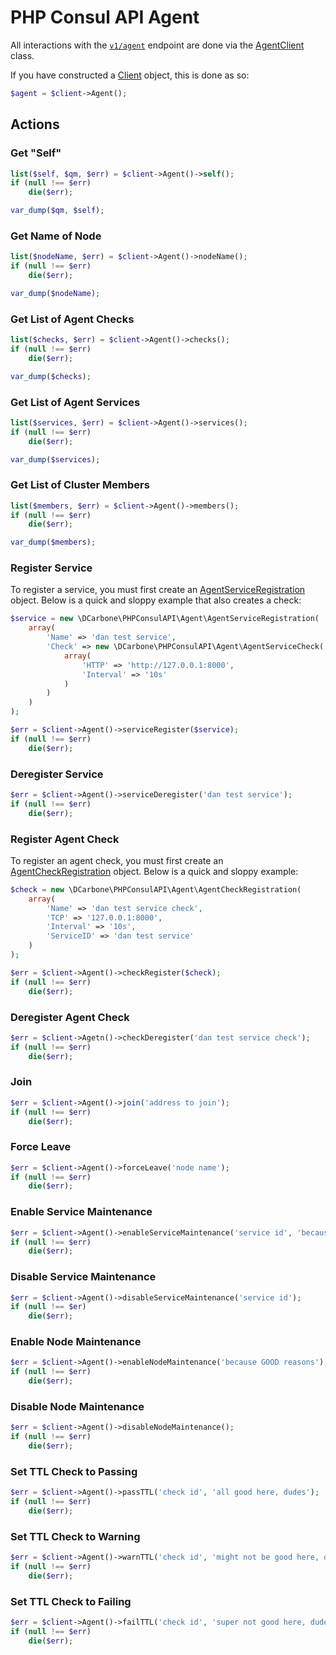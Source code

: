 # PHP Consul API Agent

All interactions with the [`v1/agent`](https://www.consul.io/docs/agent/http/agent.html) endpoint are done
via the [AgentClient](./src/Agent/AgentClient.php) class.

If you have constructed a [Client](./src/Client.php) object, this is done as so:

```php
$agent = $client->Agent();
```

## Actions

### Get "Self"

```php
list($self, $qm, $err) = $client->Agent()->self();
if (null !== $err)
    die($err);

var_dump($qm, $self);
```

### Get Name of Node

```php
list($nodeName, $err) = $client->Agent()->nodeName();
if (null !== $err)
    die($err);

var_dump($nodeName);
```

### Get List of Agent Checks

```php
list($checks, $err) = $client->Agent()->checks();
if (null !== $err)
    die($err);

var_dump($checks);
```

### Get List of Agent Services

```php
list($services, $err) = $client->Agent()->services();
if (null !== $err)
    die($err);

var_dump($services);
```

### Get List of Cluster Members

```php
list($members, $err) = $client->Agent()->members();
if (null !== $err)
    die($err);

var_dump($members);
```

### Register Service

To register a service, you must first create an [AgentServiceRegistration](./src/Agent/AgentServiceRegistration.php)
object.  Below is a quick and sloppy example that also creates a check:

```php
$service = new \DCarbone\PHPConsulAPI\Agent\AgentServiceRegistration(
    array(
        'Name' => 'dan test service',
        'Check' => new \DCarbone\PHPConsulAPI\Agent\AgentServiceCheck(
            array(
                'HTTP' => 'http://127.0.0.1:8000',
                'Interval' => '10s'
            )
        )
    )
);

$err = $client->Agent()->serviceRegister($service);
if (null !== $err)
    die($err);
```

### Deregister Service

```php
$err = $client->Agent()->serviceDeregister('dan test service');
if (null !== $err)
    die($err);
```

### Register Agent Check

To register an agent check, you must first create an [AgentCheckRegistration](./src/Agent/AgentCheckRegistration.php)
object.  Below is a quick and sloppy example:

```php
$check = new \DCarbone\PHPConsulAPI\Agent\AgentCheckRegistration(
    array(
        'Name' => 'dan test service check',
        'TCP' => '127.0.0.1:8000',
        'Interval' => '10s',
        'ServiceID' => 'dan test service'
    )
);

$err = $client->Agent()->checkRegister($check);
if (null !== $err)
    die($err);
```

### Deregister Agent Check

```php
$err = $client->Agetn()->checkDeregister('dan test service check');
if (null !== $err)
    die($err);
```

### Join

```php
$err = $client->Agent()->join('address to join');
if (null !== $err)
    die($err);
```

### Force Leave

```php
$err = $client->Agent()->forceLeave('node name');
if (null !== $err)
    die($err);
```

### Enable Service Maintenance

```php
$err = $client->Agent()->enableServiceMaintenance('service id', 'because reasons');
if (null !== $err)
    die($err);
```

### Disable Service Maintenance

```php
$err = $client->Agent()->disableServiceMaintenance('service id');
if (null !== $er)
    die($err);
```

### Enable Node Maintenance

```php
$err = $client->Agent()->enableNodeMaintenance('because GOOD reasons');
if (null !== $err)
    die($err);
```

### Disable Node Maintenance

```php
$err = $client->Agent()->disableNodeMaintenance();
if (null !== $err)
    die($err);
```

### Set TTL Check to Passing

```php
$err = $client->Agent()->passTTL('check id', 'all good here, dudes');
if (null !== $err)
    die($err);
```

### Set TTL Check to Warning

```php
$err = $client->Agent()->warnTTL('check id', 'might not be good here, dudes');
if (null !== $err)
    die($err);
```

### Set TTL Check to Failing

```php
$err = $client->Agent()->failTTL('check id', 'super not good here, dudes.');
if (null !== $err)
    die($err);
```